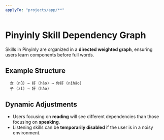 ```yaml
---
applyTo: "projects/app/**"
---
```


# Pinyinly Skill Dependency Graph

Skills in Pinyinly are organized in a **directed weighted graph**, ensuring users learn components before full words.

## Example Structure

```
  女 (nǚ) → 好 (hǎo) → 你好 (nǐhǎo)
  子 (zǐ) → 好 (hǎo)
```

## Dynamic Adjustments

- Users focusing on **reading** will see different dependencies than those focusing on **speaking**.
- Listening skills can be **temporarily disabled** if the user is in a noisy environment.
